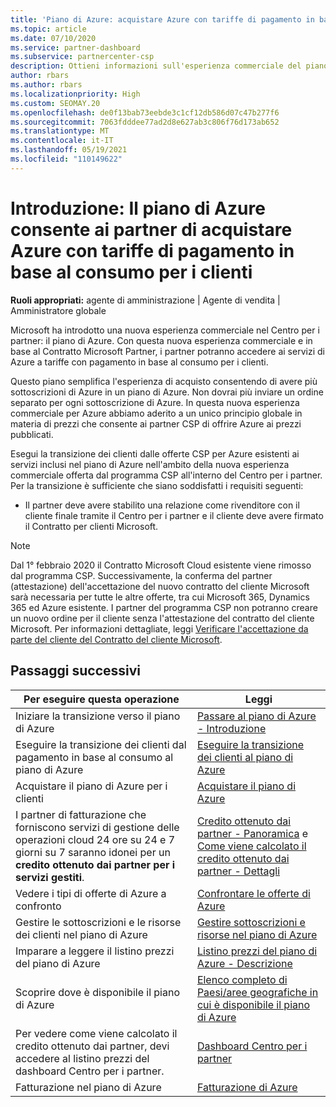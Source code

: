 ```yaml
---
title: 'Piano di Azure: acquistare Azure con tariffe di pagamento in base al consumo'
ms.topic: article
ms.date: 07/10/2020
ms.service: partner-dashboard
ms.subservice: partnercenter-csp
description: Ottieni informazioni sull'esperienza commerciale del piano di Azure per acquistare servizi di Azure con tariffe con pagamento in base al consumo per i clienti. Sono disponibili anche informazioni sui nuovi requisiti di sicurezza.
author: rbars
ms.author: rbars
ms.localizationpriority: High
ms.custom: SEOMAY.20
ms.openlocfilehash: de0f13bab73eebde3c1cf12db586d07c47b277f6
ms.sourcegitcommit: 7063fdddee77ad2d8e627ab3c806f76d173ab652
ms.translationtype: MT
ms.contentlocale: it-IT
ms.lasthandoff: 05/19/2021
ms.locfileid: "110149622"
---
```

# <a name="introduction-azure-plan-lets-partners-buy-azure-at-pay-as-you-go-rates-for-customers"></a>Introduzione: Il piano di Azure consente ai partner di acquistare Azure con tariffe di pagamento in base al consumo per i clienti

**Ruoli appropriati:** agente di amministrazione | Agente di vendita | Amministratore globale

Microsoft ha introdotto una nuova esperienza commerciale nel Centro per i partner: il piano di Azure.  Con questa nuova esperienza commerciale e in base al Contratto Microsoft Partner, i partner potranno accedere ai servizi di Azure a tariffe con pagamento in base al consumo per i clienti.

Questo piano semplifica l'esperienza di acquisto consentendo di avere più sottoscrizioni di Azure in un piano di Azure. Non dovrai più inviare un ordine separato per ogni sottoscrizione di Azure. In questa nuova esperienza commerciale per Azure abbiamo aderito a un unico principio globale in materia di prezzi che consente ai partner CSP di offrire Azure ai prezzi pubblicati.

Esegui la transizione dei clienti dalle offerte CSP per Azure esistenti ai servizi inclusi nel piano di Azure nell'ambito della nuova esperienza commerciale offerta dal programma CSP all'interno del Centro per i partner. Per la transizione è sufficiente che siano soddisfatti i requisiti seguenti:

- Il partner deve avere stabilito una relazione come rivenditore con il cliente finale tramite il Centro per i partner e il cliente deve avere firmato il Contratto per clienti Microsoft.

>[!Note]
>Dal 1° febbraio 2020 il Contratto Microsoft Cloud esistente viene rimosso dal programma CSP. Successivamente, la conferma del partner (attestazione) dell'accettazione del nuovo contratto del cliente Microsoft sarà necessaria per tutte le altre offerte, tra cui Microsoft 365, Dynamics 365 ed Azure esistente. I partner del programma CSP non potranno creare un nuovo ordine per il cliente senza l'attestazione del contratto del cliente Microsoft. Per informazioni dettagliate, leggi [Verificare l'accettazione da parte del cliente del Contratto del cliente Microsoft](confirm-customer-agreement.md).


## <a name="next-steps"></a>Passaggi successivi

|**Per eseguire questa operazione**   |**Leggi**   |
|------------------|---------------------|
|Iniziare la transizione verso il piano di Azure|[Passare al piano di Azure - Introduzione](azure-plan-get-started.md)
|Eseguire la transizione dei clienti dal pagamento in base al consumo al piano di Azure|[Eseguire la transizione dei clienti al piano di Azure](azure-plan-transition.md)|
|Acquistare il piano di Azure per i clienti|[Acquistare il piano di Azure](purchase-azure-plan.md)|
|I partner di fatturazione che forniscono servizi di gestione delle operazioni cloud 24 ore su 24 e 7 giorni su 7 saranno idonei per un **credito ottenuto dai partner per i servizi gestiti**.|[Credito ottenuto dai partner - Panoramica](partner-earned-credit.md) e [Come viene calcolato il credito ottenuto dai partner - Dettagli](partner-earned-credit-explanation.md)|
|Vedere i tipi di offerte di Azure a confronto|[Confrontare le offerte di Azure](compare-azure-offers.md)|
|Gestire le sottoscrizioni e le risorse dei clienti nel piano di Azure|[Gestire sottoscrizioni e risorse nel piano di Azure](azure-plan-manage.md)|
|Imparare a leggere il listino prezzi del piano di Azure   |[Listino prezzi del piano di Azure - Descrizione](azure-plan-price-list.md)|
|Scoprire dove è disponibile il piano di Azure|[Elenco completo di Paesi/aree geografiche in cui è disponibile il piano di Azure](https://query.prod.cms.rt.microsoft.com/cms/api/am/binary/RE3QN0x)
|Per vedere come viene calcolato il credito ottenuto dai partner, devi accedere al listino prezzi del dashboard Centro per i partner.|[Dashboard Centro per i partner](https://partner.microsoft.com/dashboard/home)|
|Fatturazione nel piano di Azure|[Fatturazione di Azure](azure-plan-billing.md)|